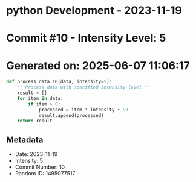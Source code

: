 ﻿# python Development - 2023-11-19
# Commit #10 - Intensity Level: 5
# Generated on: 2025-06-07 11:06:17
```python
def process_data_10(data, intensity=5):
    '''Process data with specified intensity level'''
    result = []
    for item in data:
        if item > 0:
            processed = item * intensity + 99
            result.append(processed)
    return result
```
## Metadata
- Date: 2023-11-19
- Intensity: 5
- Commit Number: 10
- Random ID: 1495077517
